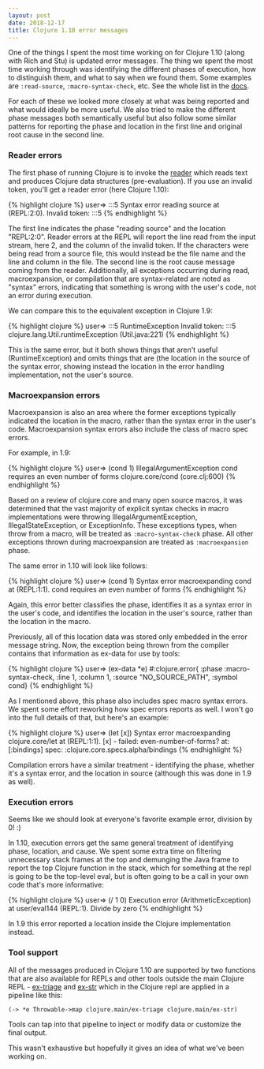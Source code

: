 ```yaml
---
layout: post
date: 2018-12-17
title: Clojure 1.10 error messages
---
```


One of the things I spent the most time working on for Clojure 1.10 (along with Rich and Stu) is updated error messages. The thing we spent the most time working through was identifying the different phases of execution, how to distinguish them, and what to say when we found them. Some examples are `:read-source`, `:macro-syntax-check`, etc. See the whole list in the [docs](https://clojure.org/reference/repl_and_main#_error_printing).

For each of these we looked more closely at what was being reported and what would ideally be more useful. We also tried to make the different phase messages both semantically useful but also follow some similar patterns for reporting the phase and location in the first line and original root cause in the second line.

### Reader errors

The first phase of running Clojure is to invoke the [reader](https://clojure.org/reference/reader) which reads text and produces Clojure data structures (pre-evaluation). If you use an invalid token, you'll get a reader error (here Clojure 1.10):

{% highlight clojure %}
user=> :::5
Syntax error reading source at (REPL:2:0).
Invalid token: :::5
{% endhighlight %}

The first line indicates the phase "reading source" and the location "REPL:2:0". Reader errors at the REPL will report the line read from the input stream, here 2, and the column of the invalid token. If the characters were being read from a source file, this would instead be the file name and the line and column in the file. The second line is the root cause message coming from the reader. Additionally, all exceptions occurring during read, macroexpansion, or compilation that are syntax-related are noted as "syntax" errors, indicating that something is wrong with the user's code, not an error during execution.

We can compare this to the equivalent exception in Clojure 1.9:

{% highlight clojure %}
user=> :::5
RuntimeException Invalid token: :::5  clojure.lang.Util.runtimeException (Util.java:221)
{% endhighlight %}

This is the same error, but it both shows things that aren't useful (RuntimeException) and omits things that are (the location in the source of the syntax error, showing instead the location in the error handling implementation, not the user's source.

### Macroexpansion errors

Macroexpansion is also an area where the former exceptions typically indicated the location in the macro, rather than the syntax error in the user's code. Macroexpansion syntax errors also include the class of macro spec errors.

For example, in 1.9:

{% highlight clojure %}
user=> (cond 1)
IllegalArgumentException cond requires an even number of forms  clojure.core/cond (core.clj:600)
{% endhighlight %}

Based on a review of clojure.core and many open source macros, it was determined that the vast majority of explicit syntax checks in macro implementations were throwing IllegalArgumentException, IllegalStateException, or ExceptionInfo. These exceptions types, when throw from a macro, will be treated as `:macro-syntax-check` phase. All other exceptions thrown during macroexpansion are treated as `:macroexpansion` phase.

The same error in 1.10 will look like follows:

{% highlight clojure %}
user=> (cond 1)
Syntax error macroexpanding cond at (REPL:1:1).
cond requires an even number of forms
{% endhighlight %}

Again, this error better classifies the phase, identifies it as a syntax error in the user's code, and identifies the location in the user's source, rather than the location in the macro.

Previously, all of this location data was stored only embedded in the error message string. Now, the exception being thrown from the compiler contains that information as ex-data for use by tools:

{% highlight clojure %}
user=> (ex-data *e)
#:clojure.error{
	:phase :macro-syntax-check, :line 1, :column 1, 
	:source "NO_SOURCE_PATH", :symbol cond}
{% endhighlight %}

As I mentioned above, this phase also includes spec macro syntax errors. We spent some effort reworking how spec errors reports as well. I won't go into the full details of that, but here's an example:

{% highlight clojure %}
user=> (let [x])
Syntax error macroexpanding clojure.core/let at (REPL:1:1).
[x] - failed: even-number-of-forms? at: [:bindings] spec: :clojure.core.specs.alpha/bindings
{% endhighlight %}

Compilation errors have a similar treatment - identifying the phase, whether it's a syntax error, and the location in source (although this was done in 1.9 as well).

### Execution errors

Seems like we should look at everyone's favorite example error, division by 0! :)

In 1.10, execution errors get the same general treatment of identifying phase, location, and cause. We spent some extra time on filtering unnecessary stack frames at the top and demunging the Java frame to report the top Clojure function in the stack, which for something at the repl is going to be the top-level eval, but is often going to be a call in your own code that's more informative:

{% highlight clojure %}
user=> (/ 1 0)
Execution error (ArithmeticException) at user/eval144 (REPL:1).
Divide by zero
{% endhighlight %}

In 1.9 this error reported a location inside the Clojure implementation instead.

### Tool support

All of the messages produced in Clojure 1.10 are supported by two functions that are also available for REPLs and other tools outside the main Clojure REPL - [ex-triage](http://clojure.github.io/clojure/branch-master/clojure.main-api.html#clojure.main/ex-triage) and [ex-str](http://clojure.github.io/clojure/branch-master/clojure.main-api.html#clojure.main/ex-str) which in the Clojure repl are applied in a pipeline like this:

`(-> *e Throwable->map clojure.main/ex-triage clojure.main/ex-str)`

Tools can tap into that pipeline to inject or modify data or customize the final output.

This wasn't exhaustive but hopefully it gives an idea of what we've been working on.

